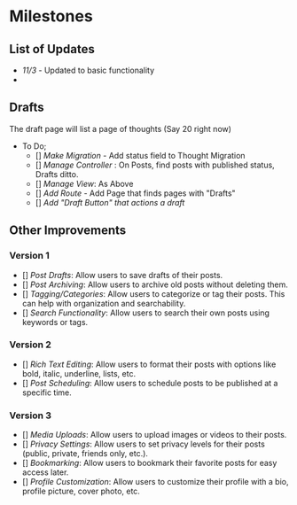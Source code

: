 # Milestones

## List of Updates
- *11/3* - Updated to basic functionality
-

## Drafts
The draft page will list a page of thoughts (Say 20 right now)

- To Do;
  - [] *Make Migration* - Add status field to Thought Migration 
  - [] *Manage Controller* : On Posts, find posts with published status, Drafts ditto.
  - [] *Manage View*: As Above
  - [] *Add Route* - Add Page that finds pages with "Drafts"
  - [] *Add "Draft Button" that actions a draft*
  
## Other Improvements

### Version 1
- [] *Post Drafts*: Allow users to save drafts of their posts.
- [] *Post Archiving*: Allow users to archive old posts without deleting them.
- [] *Tagging/Categories*: Allow users to categorize or tag their posts. This can help with organization and searchability.
- [] *Search Functionality*: Allow users to search their own posts using keywords or tags.

### Version 2
- [] *Rich Text Editing*: Allow users to format their posts with options like bold, italic, underline, lists, etc.
- [] *Post Scheduling*: Allow users to schedule posts to be published at a specific time.

### Version 3
- [] *Media Uploads*: Allow users to upload images or videos to their posts.
- [] *Privacy Settings*: Allow users to set privacy levels for their posts (public, private, friends only, etc.).
- [] *Bookmarking*: Allow users to bookmark their favorite posts for easy access later.
- [] *Profile Customization*: Allow users to customize their profile with a bio, profile picture, cover photo, etc.